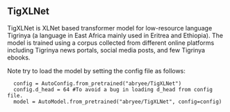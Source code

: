 ## TigXLNet

TigXLNet is XLNet based transformer model for low-resource language Tigrinya (a language in East Africa mainly used in Eritrea and Ethiopia). The model is trained using a corpus collected from different online platforms including Tigrinya news portals, social media posts, and few Tigrinya ebooks.  

Note try to load the model by setting the config file as follows:

      config = AutoConfig.from_pretrained("abryee/TigXLNet")
      config.d_head = 64 #To avoid a bug in loading d_head from config file.
      model = AutoModel.from_pretrained("abryee/TigXLNet", config=config)
